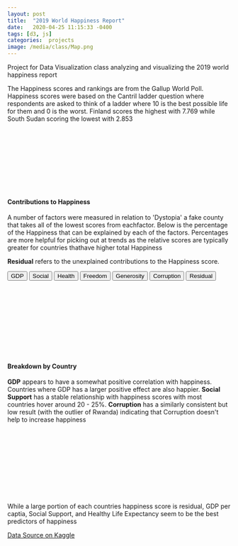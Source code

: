 ```yaml
---
layout: post
title:  "2019 World Happiness Report"
date:   2020-04-25 11:15:33 -0400
tags: [d3, js] 
categories:  projects
image: /media/class/Map.png
---
```


Project for Data Visualization class analyzing and visualizing the 2019 world happiness report
<!--more-->

<script src="{{site.url}}/assets/dataVis/d3.v5.min.js"></script>
<script> 
const datalink = "{{site.url}}/assets/dataVis/projectFinal/world-happiness/2019.csv";
const topolink = "{{site.url}}/assets/dataVis/projectFinal/topo.json";
</script>
<script src="https://d3js.org/d3-scale-chromatic.v1.min.js"></script>
<script src="http://d3js.org/topojson.v2.min.js"></script>

<style>
div.tooltip {	
  position: absolute;			
  text-align: center;						
  padding: 10px;				
  font: 16px sans-serif;		
  background: whitesmoke;	
  box-shadow: 0px 0px 2px rgba(0, 0, 0, 0.5);
  border: 0px;		
  border-radius: 5px;			
  pointer-events: none;			
}

path {
  stroke: #000;
}

</style>

The Happiness scores and rankings are from the Gallup World Poll. 
Happiness scores were based on the Cantril ladder question where respondents are asked to think of a ladder where 10 is the best possible life for them and 0 is the worst.
Finland scores the highest with 7.769 while South Sudan scoring the lowest with 2.853
<svg id='chart'></svg>

#### Contributions to Happiness

A number of factors were measured in relation to 'Dystopia' a fake county that takes all of the lowest scores from eachfactor.
Below is the percentage of the Happiness that can be explained by each of the factors. 
Percentages are more helpful for picking out at trends as the relative scores are typically greater for countries thathave higher total Happiness

**Residual** refers to the unexplained contributions to the Happiness score.

<div class="buttons">
  <button>GDP</button>
  <button>Social</button>
  <button>Health</button>
  <button>Freedom</button>
  <button>Generosity</button>
  <button>Corruption</button>
  <button>Residual</button>
</div>

<svg id='chart2'></svg>

#### Breakdown by Country

**GDP** appears to have a somewhat positive correlation with happiness. Countries where GDP has a larger positive effect are also happier.
**Social Support** has a stable relationship with happiness scores with most countries hover around 20 - 25%.
**Corruption** has a similarly consistent but low result (with the outlier of Rwanda) indicating that Corruption doesn't help to increase happiness

<svg id='chart3'></svg>

While a large portion of each countries happiness score is residual, GDP per captia, Social Support, and Healthy Life Expectancy seem to be the best predictors of happiness

[Data Source on Kaggle](https://www.kaggle.com/unsdsn/world-happiness)

<script src='{{site.url}}/assets/dataVis/projectFinal/main.js'></script>
